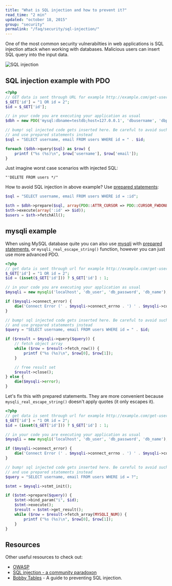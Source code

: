 ```yaml
---
title: "What is SQL injection and how to prevent it?"
read_time: "2 min"
updated: "october 18, 2015"
group: "security"
permalink: "/faq/security/sql-injection/"
---
```


One of the most common security vulnerabilties in web applications is SQL injection attack when working with databases. Malicious users can insert SQL query into the input data.

![SQL injection](/resources/images/faq/security/sql-injection.png "SQL injection")

## SQL injection example with PDO

```php
<?php
// GET data is sent through URL for example http://example.com/get-user.php?id=2 OR id=2;
$_GET['id'] = "1 OR id = 2";
$id = $_GET['id'];

// in your code you are executing your application as usual
$dbh = new PDO('mysql:dbname=testdb;host=127.0.0.1', 'dbusername', 'dbpassword');

// bump! sql injected code gets inserted here. Be careful to avoid such coding
// and use prepared statements instead
$sql = "SELECT username, email FROM users WHERE id = " . $id;

foreach ($dbh->query($sql) as $row) {
    printf ("%s (%s)\n", $row['username'], $row['email']);
}
```

Just imagine worst case scenarios with injected SQL:

```text
"'DELETE FROM users */"
```

How to avoid SQL injection in above example? Use [prepared statements](http://php.net/manual/en/pdo.prepare.php):

```php
$sql = "SELECT username, email FROM users WHERE id = :id";

$sth = $dbh->prepare($sql, array(PDO::ATTR_CURSOR => PDO::CURSOR_FWDONLY));
$sth->execute(array(':id' => $id));
$users = $sth->fetchAll();
```

## mysqli example

When using MySQL database quite you can also use [mysqli](http://php.net/mysqli) with [prepared statements](http://php.net/manual/en/mysqli.prepare.php), or `mysqli_real_escape_string()` function, however you can just use more advanced PDO.

```php
<?php
// get data is sent through url for example http://example.com/get-user.php?id=2 OR id=2;
$_GET['id'] = "1 OR id = 2";
$id = (isset($_GET['id'])) ? $_GET['id'] : 1;

// in your code you are executing your application as usual
$mysqli = new mysqli('localhost', 'db_user', 'db_password', 'db_name');

if ($mysqli->connect_error) {
    die('Connect Error (' . $mysqli->connect_errno . ') ' . $mysqli->connect_error);
}

// bump! sql injected code gets inserted here. Be careful to avoid such coding
// and use prepared statements instead
$query = "SELECT username, email FROM users WHERE id = " . $id;

if ($result = $mysqli->query($query)) {
    // fetch object array
    while ($row = $result->fetch_row()) {
        printf ("%s (%s)\n", $row[0], $row[1]);
    }

    // free result set
    $result->close();
} else {
    die($mysqli->error);
}
```

Let's fix this with prepared statements. They are more convenient because `mysqli_real_escape_string()` doesn't apply quotes (it only escapes it).

```php
<?php
// get data is sent through url for example http://example.com/get-user.php?id=2 OR id=2;
$_GET['id'] = "1 OR id = 2";
$id = (isset($_GET['id'])) ? $_GET['id'] : 1;

// in your code you are executing your application as usual
$mysqli = new mysqli('localhost', 'db_user', 'db_password', 'db_name');

if ($mysqli->connect_error) {
    die('Connect Error (' . $mysqli->connect_errno . ') ' . $mysqli->connect_error);
}

// bump! sql injected code gets inserted here. Be careful to avoid such coding
// and use prepared statements instead
$query = "SELECT username, email FROM users WHERE id = ?";

$stmt = $mysqli->stmt_init();

if ($stmt->prepare($query)) {
    $stmt->bind_param("i", $id);
    $stmt->execute();
    $result = $stmt->get_result();
    while ($row = $result->fetch_array(MYSQLI_NUM)) {
    	printf ("%s (%s)\n", $row[0], $row[1]);
    }
}
```

## Resources

Other useful resources to check out:

* [OWASP](https://www.owasp.org/index.php/SQL_Injection)
* [SQL injection - a community paradoxon](http://the-phlog.tumblr.com/post/129182968120/sql-injection-a-community-paradoxon)
* [Bobby Tables](http://bobby-tables.com/) - A guide to preventing SQL injection.